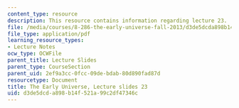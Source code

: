 ```yaml
---
content_type: resource
description: This resource contains information regarding lecture 23.
file: /media/courses/8-286-the-early-universe-fall-2013/d3de5dcda898b14f521a99c2df47346c_MIT8_286F13_lec23.pdf
file_type: application/pdf
learning_resource_types:
- Lecture Notes
ocw_type: OCWFile
parent_title: Lecture Slides
parent_type: CourseSection
parent_uid: 2ef9a3cc-0fcc-09de-bdab-80d890fad87d
resourcetype: Document
title: The Early Universe, Lecture slides 23
uid: d3de5dcd-a898-b14f-521a-99c2df47346c
---
```

